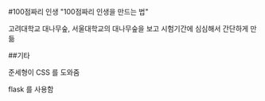 #100점짜리 인생
"100점짜리 인생을 만드는 법"

고려대학교 대나무숲, 서울대학교의 대나무숲을 보고 시험기간에 심심해서 간단하게 만듦

##기타

준세형이 CSS 를 도와줌

flask 를 사용함
